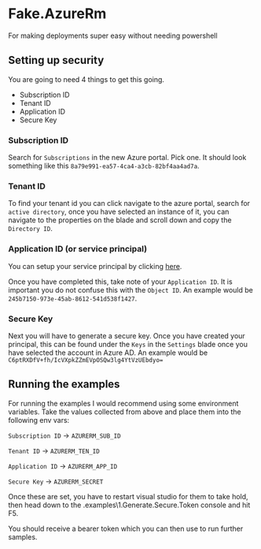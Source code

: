 # Fake.AzureRm

For making deployments super easy without needing powershell 


## Setting up security

You are going to need 4 things to get this going. 

 - Subscription ID
 - Tenant ID
 - Application ID
 - Secure Key

### Subscription ID

Search for `Subscriptions` in the new Azure portal. Pick one. It should look something like this `8a79e991-ea57-4ca4-a3cb-82bf4aa4ad7a`. 

### Tenant ID

To find your tenant id you can click navigate to the azure portal, search for `active directory`, once you have selected an instance of it, you can navigate
to the properties on the blade and scroll down and copy the `Directory ID`.

### Application ID (or service principal)

You can setup your service principal by clicking [here](https://docs.microsoft.com/en-us/azure/azure-resource-manager/resource-group-create-service-principal-portal). 

Once you have completed this, take note of your `Application ID`. It is important you do not confuse this with the `Object ID`. 
An example would be `245b7150-973e-45ab-8612-541d538f1427`.

### Secure Key

Next you will have to generate a secure key. Once you have created your principal, this can be found under the `Keys` in the `Settings` blade 
once you have selected the account in Azure AD. An example would be `C6ptRXDfV+fh/IcVXpkZZmEVpOSQw3lg4YtVzUEbdyo=`


## Running the examples 

For running the examples I would recommend using some environment variables. Take the values collected from above and place them into the following env vars:

`Subscription ID` -> `AZURERM_SUB_ID`

`Tenant ID` -> `AZURERM_TEN_ID`

`Application ID` -> `AZURERM_APP_ID`

`Secure Key` -> `AZURERM_SECRET`

Once these are set, you have to restart visual studio for them to take hold, then head down to the .examples\1.Generate.Secure.Token console and hit F5.

You should receive a bearer token which you can then use to run further samples.


